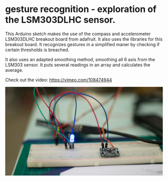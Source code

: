 # gesture recognition - exploration of the LSM303DLHC sensor.

This Arduino sketch makes the use of the compass and accelerometer LSM303DLHC
breakout board from adafruit. It also uses the libraries for this breakout
board.  It recognizes gestures in a simplified maner by checking if certain
thresholds is breached.

It also uses an adapted smoothing method, smoothing all 6 axis from the
LSM303 sensor. It puts several readings in an array and calculates the
average.

Check out the video: https://vimeo.com/108474944

![Alt text](gestureLock.jpg?raw=true "gesture lock")
